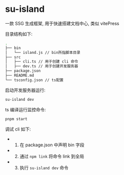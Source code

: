 # su-island

一款 SSG 生成框架, 用于快速搭建文档中心, 类似 vitePress

目录结构如下:

```bash
.
├── bin
│   └── island.js // bin所指脚本目录
├── src
│   ├── cli.ts // 用于创建 cli 命令
│   ├── dev.ts // 用于创建开发服务器
├── package.json
├── README.md
└── tsconfig.json // ts配置
```

启动开发服务器运行:

```bash
su-island dev
```

ts 编译运行监控命令:

```bash
pnpm start
```

调试 cli 如下:

- 1. 在 package.json 中声明 bin 字段
- 2. 通过 `npm link` 将命令 link 到全局
- 3. 执行 `su-island dev` 命令

